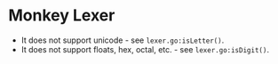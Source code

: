 # Monkey Lexer

* It does not support unicode - see `lexer.go:isLetter()`.
* It does not support floats, hex, octal, etc. - see `lexer.go:isDigit()`.
